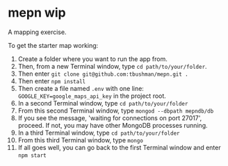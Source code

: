 # mepn wip
A mapping exercise.

To get the starter map working:
1. Create a folder where you want to run the app from.
2. Then, from a new Terminal window, type `cd path/to/your/folder`.
3. Then enter `git clone git@github.com:tbushman/mepn.git .`
4. Then enter `npm install`
5. Then create a file named `.env` with one line: `GOOGLE_KEY=google_maps_api_key` in the project root.
6. In a second Terminal window, type `cd path/to/your/folder`
7. From this second Terminal window, type `mongod --dbpath mepndb/db`
8. If you see the message, 'waiting for connections on port 27017', proceed. If not, you may have other MongoDB processes running.
9. In a third Terminal window, type `cd path/to/your/folder`
10. From this third Terminal window, type `mongo`
11. If all goes well, you can go back to the first Terminal window and enter `npm start`
